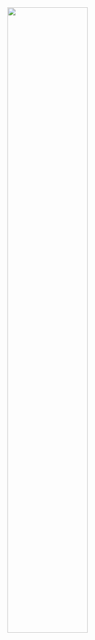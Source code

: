 
<img align="center" width="60%" src="https://vercel-for-readme-stats-git-main-julianbarragangs-projects.vercel.app/api/top-langs/?username=JulianBarraganG&hide=jupyter%20notebook,nix&exclude_repo=vercel-for-readme-stats,github-readme-stats&hide_border=true&hide_title=true&text_color=434d58&bg_color=00000000&langs_count=10&layout=compact">
